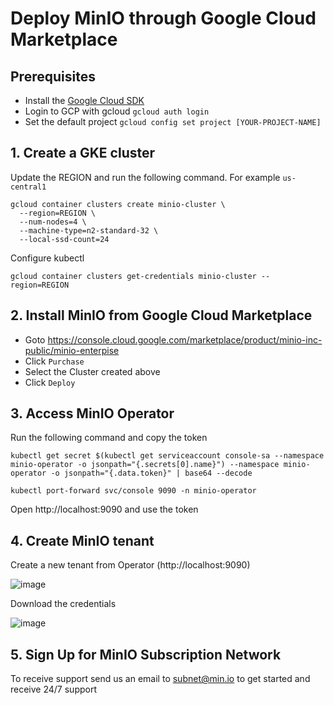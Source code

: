# Deploy MinIO through Google Cloud Marketplace

## Prerequisites

- Install the [Google Cloud SDK](https://cloud.google.com/sdk/docs/quickstarts)
- Login to GCP with gcloud `gcloud auth login` 
- Set the default project `gcloud config set project [YOUR-PROJECT-NAME]`

## 1. Create a GKE cluster
Update the REGION and run the following command. For example `us-central1`
```
gcloud container clusters create minio-cluster \
  --region=REGION \
  --num-nodes=4 \
  --machine-type=n2-standard-32 \
  --local-ssd-count=24
```

Configure kubectl
```
gcloud container clusters get-credentials minio-cluster --region=REGION
```

## 2. Install MinIO from Google Cloud Marketplace

- Goto https://console.cloud.google.com/marketplace/product/minio-inc-public/minio-enterpise
- Click `Purchase`
- Select the Cluster created above
- Click `Deploy`

## 3. Access MinIO Operator

Run the following command and copy the token
```
kubectl get secret $(kubectl get serviceaccount console-sa --namespace minio-operator -o jsonpath="{.secrets[0].name}") --namespace minio-operator -o jsonpath="{.data.token}" | base64 --decode
```
```
kubectl port-forward svc/console 9090 -n minio-operator
```
Open http://localhost:9090 and use the token

## 4. Create MinIO tenant

Create a new tenant from Operator (http://localhost:9090)

![image](https://user-images.githubusercontent.com/42696688/146743297-bdb4b1b0-47c7-48cd-8120-97c300761f60.png)

Download the credentials

![image](https://user-images.githubusercontent.com/42696688/146743430-c075f272-8a49-46c3-96fa-f32d18af70f1.png)

## 5. Sign Up for MinIO Subscription Network

To receive support send us an email to subnet@min.io to get started and receive 24/7 support